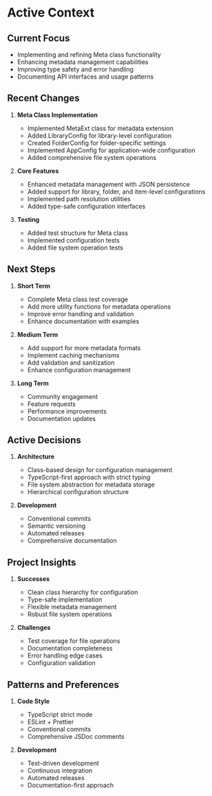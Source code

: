 # Active Context

## Current Focus

- Implementing and refining Meta class functionality
- Enhancing metadata management capabilities
- Improving type safety and error handling
- Documenting API interfaces and usage patterns

## Recent Changes

1. **Meta Class Implementation**

   - Implemented MetaExt class for metadata extension
   - Added LibraryConfig for library-level configuration
   - Created FolderConfig for folder-specific settings
   - Implemented AppConfig for application-wide configuration
   - Added comprehensive file system operations

2. **Core Features**

   - Enhanced metadata management with JSON persistence
   - Added support for library, folder, and item-level configurations
   - Implemented path resolution utilities
   - Added type-safe configuration interfaces

3. **Testing**
   - Added test structure for Meta class
   - Implemented configuration tests
   - Added file system operation tests

## Next Steps

1. **Short Term**

   - Complete Meta class test coverage
   - Add more utility functions for metadata operations
   - Improve error handling and validation
   - Enhance documentation with examples

2. **Medium Term**

   - Add support for more metadata formats
   - Implement caching mechanisms
   - Add validation and sanitization
   - Enhance configuration management

3. **Long Term**
   - Community engagement
   - Feature requests
   - Performance improvements
   - Documentation updates

## Active Decisions

1. **Architecture**

   - Class-based design for configuration management
   - TypeScript-first approach with strict typing
   - File system abstraction for metadata storage
   - Hierarchical configuration structure

2. **Development**
   - Conventional commits
   - Semantic versioning
   - Automated releases
   - Comprehensive documentation

## Project Insights

1. **Successes**

   - Clean class hierarchy for configuration
   - Type-safe implementation
   - Flexible metadata management
   - Robust file system operations

2. **Challenges**
   - Test coverage for file operations
   - Documentation completeness
   - Error handling edge cases
   - Configuration validation

## Patterns and Preferences

1. **Code Style**

   - TypeScript strict mode
   - ESLint + Prettier
   - Conventional commits
   - Comprehensive JSDoc comments

2. **Development**
   - Test-driven development
   - Continuous integration
   - Automated releases
   - Documentation-first approach
